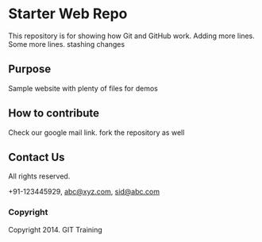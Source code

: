 # Starter Web Repo

This repository is for showing how Git and GitHub work. Adding more lines. Some more lines. stashing changes

## Purpose

Sample website with plenty of files for demos

## How to contribute

Check our google mail link. fork the repository as well

## Contact Us

All rights reserved.

+91-123445929, abc@xyz.com, sid@abc.com

### Copyright

Copyright 2014. GIT Training